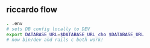 
## riccardo flow

```bash
. .env
# sets DB config locally to DEV
export DATABASE_URL=$DATABASE_URL_cho $DATABASE_URL
# now bin/dev and rails c both work!
```
